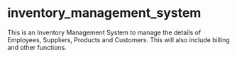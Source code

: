 # inventory_management_system
This is an Inventory Management System to manage the details of Employees, Suppliers, Products and Customers. This will also include billing and other functions.
